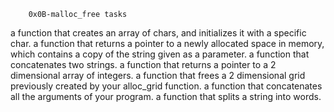 		0x0B-malloc_free tasks

a function that creates an array of chars, and initializes it with a specific char.
a function that returns a pointer to a newly allocated space in memory, which contains a copy of the string given as a parameter.
a function that concatenates two strings.
a function that returns a pointer to a 2 dimensional array of integers.
a function that frees a 2 dimensional grid previously created by your alloc_grid function.
a function that concatenates all the arguments of your program.
a function that splits a string into words.
